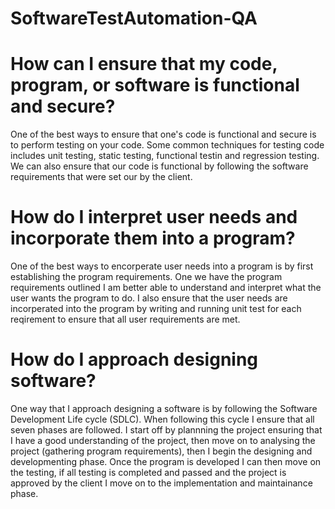 # SoftwareTestAutomation-QA

# How can I ensure that my code, program, or software is functional and secure?
One of the best ways to ensure that one's code is functional and secure is to perform testing on your code. Some common techniques for testing code includes unit testing, static testing, functional testin and regression testing. We can also ensure that our code is functional by following the software requirements that were set our by the client.

# How do I interpret user needs and incorporate them into a program?
One of the best ways to encorperate user needs into a program is by first establishing the program requirements. One we have the program requirements outlined I am better able to understand and interpret what the user wants the program to do. I also ensure that the user needs are incorperated into the program by writing and running unit test for each reqirement to ensure that all user requirements are met.

# How do I approach designing software?
One way that I approach designing a software is by following the Software Development Life cycle (SDLC). When following this cycle I ensure that all seven phases are followed. I start off by plannning the project ensuring that I have a good understanding of the project, then move on to analysing the project (gathering program requirements), then I begin the designing and developmenting phase. Once the program is developed I can then move on the testing, if all testing is completed and passed and the project is approved by the client I move on to the implementation and maintainance phase.
